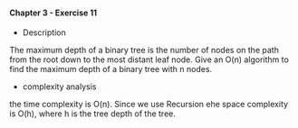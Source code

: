#### Chapter 3 - Exercise 11
* Description

The maximum depth of a binary tree is the number of nodes on the path
from the root down to the most distant leaf node. Give an O(n) algorithm to
find the maximum depth of a binary tree with n nodes.

* complexity analysis

the time complexity is O(n). Since we use Recursion ehe space complexity is O(h), where h is the tree depth of the tree. 


